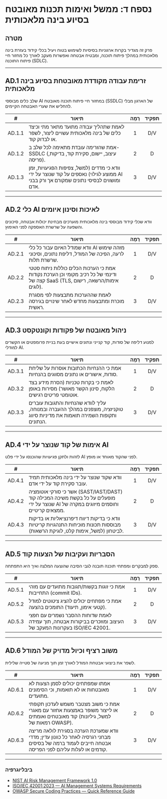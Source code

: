 # נספח ד: ממשל ואימות תכנות מאובטח בסיוע בינה מלאכותית

## מטרה

פרק זה מגדיר בקרות ארגוניות בסיסיות לשימוש בטוח ויעיל בכלי קידוד בעזרת בינה מלאכותית במהלך פיתוח תוכנה, ומבטיח אבטחה ואפשרות מעקב לאורך כל מחזור חיי פיתוח התוכנה (SDLC).

---

## AD.1 זרימת עבודה מקודדת מאובטחת בסיוע בינה מלאכותית

שלב כלים מבוססי AI במחזור חיי פיתוח תוכנה מאובטח (SSDLC) של הארגון מבלי להחליש את שערי האבטחה הקיימים.

|   #    | תיאור                                                                                                                                 | רָמָה | תפקיד |
| :----: | ------------------------------------------------------------------------------------------------------------------------------------- | :---: | :---: |
| AD.1.1 | לאמת שתהליך עבודה מתועד מתאר מתי וכיצד כלים של בינה מלאכותית עשויים ליצור, לשפר או לבדוק קוד.                                         |   1   |  D/V  |
| AD.1.2 | אמת שהזרימה עובדת מתאימה לכל שלב ב-SSDLC (עיצוב, יישום, סקירת קוד, בדיקות, פריסה).                                                    |   2   |   D   |
| AD.1.3 | וודא כי מדדים (למשל, צפיפות הפגיעויות, זמן ממוצע לגילוי) נאספים על קוד שנוצר על ידי AI ומושווים לבסיסי נתונים שמקורם אך ורק בבני אדם. |   3   |  D/V  |

---

## AD.2 כלי AI לאיכות וסינון איומים

וודא שכלי קידוד מבוססי בינה מלאכותית מוערכים מבחינת יכולות אבטחה, סיכונים והשפעה על שרשרת האספקה לפני האימוץ.

|   #    | תיאור                                                                                                                       | רָמָה | תפקיד |
| :----: | --------------------------------------------------------------------------------------------------------------------------- | :---: | :---: |
| AD.2.1 | וודא שמודל האיום עבור כל כלי AI מזהה שימוש לרעה, הפיכה של המודל, דליפת נתונים, וסיכוני שרשרת תלות.                          |   1   |  D/V  |
| AD.2.2 | אמת כי הערכות הכלים כוללות ניתוח סטטי ודינמי של כל רכיב מקומי וכן הערכת נקודות קצה של SaaS (TLS, אימות/הרשאה, רישום לוגים). |   2   |   D   |
| AD.2.3 | לאמת שההערכות מתבצעות לפי מסגרת מוכרת ומתבצעות מחדש לאחר שינויים בגירסה ראשית.                                              |   3   |  D/V  |

---

## AD.3 ניהול מאובטח של פקודות וקונטקסט

למנוע דליפה של סודות, קוד קנייני ונתונים אישיים בעת בניית פרומפטים או הקשרים למודלי AI.

|   #    | תיאור                                                                                                                       | רָמָה | תפקיד |
| :----: | --------------------------------------------------------------------------------------------------------------------------- | :---: | :---: |
| AD.3.1 | אמת כי ההנחיות הכתובות אוסרות על שליחת סודות, אישורים או נתונים מסווגים בהנחיות.                                            |   1   |  D/V  |
| AD.3.2 | לאמת כי בקרות טכניות (הסרת מידע בצד הלקוח, סינון הקשר מאושר) מסירות באופן אוטומטי פריטים רגישים.                            |   2   |   D   |
| AD.3.3 | עליך לוודא שהנחיות והתגובות עוברים טוקניזציה, מוצפנים במהלך ההעברה ובמנוחה, ותקופות השמירה תואמות את מדיניות סיווג הנתונים. |   3   |  D/V  |

---

## AD.4 אימות של קוד שנוצר על ידי AI

לזהות ולתקן פגיעויות שהוכנסו על ידי פלט AI לפני שהקוד מאוחד או מופץ.

|   #    | תיאור                                                                                                                               | רָמָה | תפקיד |
| :----: | ----------------------------------------------------------------------------------------------------------------------------------- | :---: | :---: |
| AD.4.1 | וודא שקוד שנוצר על ידי בינה מלאכותית תמיד עובר סקירת קוד על ידי אדם.                                                                |   1   |  D/V  |
| AD.4.2 | אשר כי סורקי אוטומציה (SAST/IAST/DAST) מופעלים על כל בקשת משיכה המכילה קוד שנוצר על ידי AI וחוסמים מיזוגים במקרה של ממצאים קריטיים. |   2   |   D   |
| AD.4.3 | וודא כי בדיקות דיווח דיפרנציאליות או בדיקות מבוססות תכונות מוכיחות התנהגויות קריטיות לביטחון (למשל, אימות קלט, לוגיקת הרשאות).      |   3   |  D/V  |

---

## AD.5 הסבריות ועקיבות של הצעות קוד

ספק למבקרים ומפתחי תוכנה תובנה לגבי הסיבה שהוצעה המלצה ואיך היא התפתחה.

|   #    | תיאור                                                                                                       | רָמָה | תפקיד |
| :----: | ----------------------------------------------------------------------------------------------------------- | :---: | :---: |
| AD.5.1 | אמת כי זוגות בקשות/תגובות מתועדים עם מזהי התחייבות (commit IDs).                                            |   1   |  D/V  |
| AD.5.2 | אמת כי מפתחים יכולים להציג ציטוטים למודל (קטעי אימון, תיעוד) התומכים בהצעה.                                 |   2   |   D   |
| AD.5.3 | לאמת שדוחות ההסבר נשמרים עם חפצי העיצוב ומוזכרים בביקורות אבטחה, תוך עמידה בעקרונות המעקב של ISO/IEC 42001. |   3   |  D/V  |

---

## AD.6 משוב רציף וכיול מדויק של המודל

לשפר את ביצועי אבטחת המודל לאורך זמן תוך מניעה של סטייה שלילית.

|   #    | תיאור                                                                                                                                            | רָמָה | תפקיד |
| :----: | ------------------------------------------------------------------------------------------------------------------------------------------------ | :---: | :---: |
| AD.6.1 | אמתו שמפתחים יכולים לסמן הצעות לא מאובטחות או לא תואמות, וכי הסימונים מתועדים.                                                                   |   1   |  D/V  |
| AD.6.2 | אמת כי משוב מצטבר משמש לעדכון תקופתי או לייצור משופר באמצעות אחזור עם מאגרי קוד מאובטחים ואומתים (למשל, גיליונות רמאות של OWASP).                |   2   |   D   |
| AD.6.3 | וודא שמערכת הערכה בסגירת לולאה מריצה מבחני רגרסיה לאחר כל כוונון עדין; מדדי אבטחה חייבים לעמוד ברמה של בסיסים קודמים או לעלות עליהם לפני הפריסה. |   3   |  D/V  |

---

### ביבליוגרפיה

* [NIST AI Risk Management Framework 1.0](https://nvlpubs.nist.gov/nistpubs/ai/nist.ai.100-1.pdf)
* [ISO/IEC 42001:2023 — AI Management Systems Requirements](https://www.iso.org/standard/81230.html)
* [OWASP Secure Coding Practices — Quick Reference Guide](https://owasp.org/www-project-secure-coding-practices-quick-reference-guide/)

